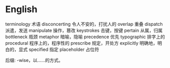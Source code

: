 # English

terminology 术语
disconcerting 令人不安的，打扰人的
overlap 重叠
dispatch 派遣，发送
manipulate 操作，篡改
keystrokes 击键，按键
pertain 从属，归属
bottleneck 瓶颈
metaphor 暗喻，隐喻
precedence 优先
typographic 排字上的
procedural 程序上的，程序性的
prescribe 规定，开处方
explicitly 明确地，明白的，显式
specified 指定
placeholder 占位符

后缀: -wise，以……的方式。
